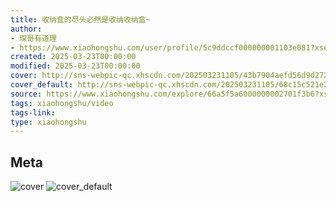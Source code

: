 ```yaml
---
title: 收纳盒的尽头必然是收纳收纳盒~
author:
- 琛哥有道理
- https://www.xiaohongshu.com/user/profile/5c9ddccf000000001103e081?xsec_token=undefined
created: 2025-03-23T00:00:00
modified: 2025-03-23T00:00:00
cover: http://sns-webpic-qc.xhscdn.com/202503231105/43b7904aefd56d9d272ac9b9e90527f5/spectrum/1040g0k0315podd8o0m005n4trj7kfo41f4btmdo!nc_n_webp_prv_1
cover_default: http://sns-webpic-qc.xhscdn.com/202503231105/68c15c521e2e4fa08eaa8b8418ca7e74/spectrum/1040g0k0315podd8o0m005n4trj7kfo41f4btmdo!nc_n_webp_mw_1
source: https://www.xiaohongshu.com/explore/66a5f5a6000000002701f3b6?xsec_token=ABy2z_rWSxAbSCtHgg07RASJ1q4swVPUxmKDsR69oRQ4s=
tags: xiaohongshu/video
tags-link:
type: xiaohongshu
---
```


## Meta

![cover](http://sns-webpic-qc.xhscdn.com/202503231105/43b7904aefd56d9d272ac9b9e90527f5/spectrum/1040g0k0315podd8o0m005n4trj7kfo41f4btmdo!nc_n_webp_prv_1)
![cover_default](http://sns-webpic-qc.xhscdn.com/202503231105/68c15c521e2e4fa08eaa8b8418ca7e74/spectrum/1040g0k0315podd8o0m005n4trj7kfo41f4btmdo!nc_n_webp_mw_1)
